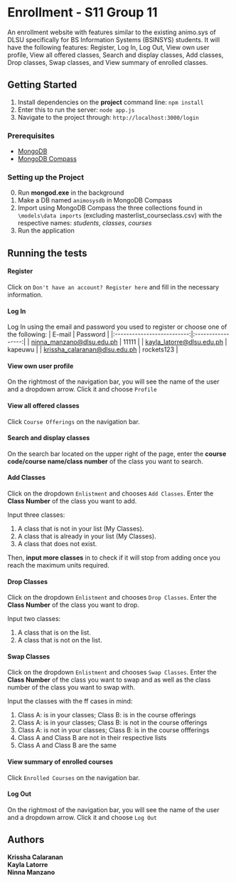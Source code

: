 # Enrollment - S11 Group 11

An enrollment website with features similar to the existing animo.sys of DLSU specifically for BS Information Systems (BSINSYS) students. It will have the following features: Register, Log In, Log Out, View own user profile, View all offered classes, Search and display classes, Add classes, Drop classes, Swap classes, and View summary of enrolled classes.

## Getting Started

1. Install dependencies on the **project** command line: `npm install`
2. Enter this to run the server: `node app.js`
3. Navigate to the project through: `http://localhost:3000/login`

### Prerequisites

- [MongoDB](https://www.mongodb.com/download-center#community)
- [MongoDB Compass](https://www.mongodb.com/download-center/compass)

### Setting up the Project
0. Run **mongod.exe** in the background
1. Make a DB named `animosysdb` in MongoDB Compass
2. Import using MongoDB Compass the three collections found in `\models\data imports` (excluding masterlist_courseclass.csv) with the respective names: *students*, *classes*, *courses*
3. Run the application

## Running the tests

#### Register 
Click on `Don't have an account? Register here` and fill in the necessary information.

#### Log In 
Log In using the email and password you used to register or choose one of the following:
|            E-mail          |     Password      |
|:--------------------------:|:-----------------:|
| ninna_manzano@dlsu.edu.ph  |      11111        |
| kayla_latorre@dlsu.edu.ph  |    kapeuwu        |
| krissha_calaranan@dlsu.edu.ph  |      rockets123        |

#### View own user profile
On the rightmost of the navigation bar, you will see the name of the user and a dropdown arrow. Click it and choose `Profile`

#### View all offered classes
Click `Course Offerings` on the navigation bar.

#### Search and display classes
On the search bar located on the upper right of the page, enter the **course code/course name/class number** of the class you want to search. 

#### Add Classes
Click on the dropdown `Enlistment` and chooses `Add Classes`. Enter the **Class Number** of the class you want to add.

Input three classes:
1. A class that is not in your list (My Classes).
2. A class that is already in your list (My Classes).
3. A class that does not exist.

Then, **input more classes** in to check if it will stop from adding once you reach the maximum units required.

#### Drop Classes
Click on the dropdown `Enlistment` and chooses `Drop Classes`. Enter the **Class Number** of the class you want to drop.

Input two classes:
1. A class that is on the list.
2. A class that is not on the list.

#### Swap Classes
Click on the dropdown `Enlistment` and chooses `Swap Classes`. Enter the **Class Number** of the class you want to swap and as well as the class number of the class you want to swap with.

Input the classes with the ff cases in mind:
1. Class A: is in your classes; Class B: is in the course offerings
2. Class A: is in your classes; Class B: is not in the course offerings
3. Class A: is not in your classes; Class B: is in the course offferings
4. Class A and Class B are not in their respective lists
5. Class A and Class B are the same

#### View summary of enrolled courses
Click `Enrolled Courses` on the navigation bar.

#### Log Out
On the rightmost of the navigation bar, you will see the name of the user and a dropdown arrow. Click it and choose `Log Out`

## Authors

**Krissha Calaranan**  
**Kayla Latorre**  
**Ninna Manzano**

